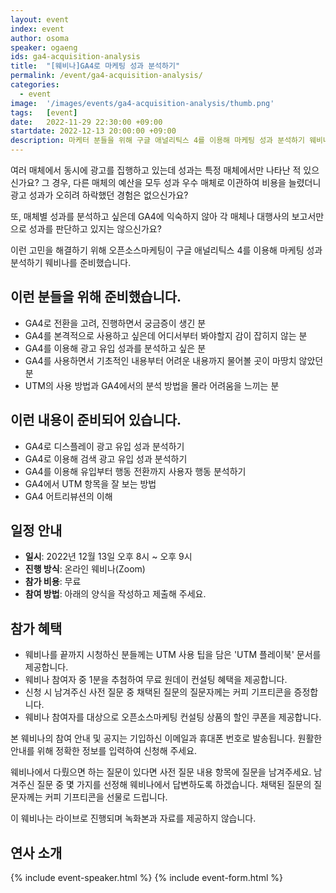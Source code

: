 ```yaml
---
layout: event
index: event
author: osoma
speaker: ogaeng
ids: ga4-acquisition-analysis
title:  "[웨비나]GA4로 마케팅 성과 분석하기"
permalink: /event/ga4-acquisition-analysis/
categories:
  - event
image:  '/images/events/ga4-acquisition-analysis/thumb.png'
tags:   [event]
date:   2022-11-29 22:30:00 +09:00
startdate: 2022-12-13 20:00:00 +09:00
description: 마케터 분들을 위해 구글 애널리틱스 4를 이용해 마케팅 성과 분석하기 웨비나를 준비했습니다.
---
```


여러 매체에서 동시에 광고를 집행하고 있는데 성과는 특정 매체에서만 나타난 적 있으신가요? 그 경우, 다른 매체의 예산을 모두 성과 우수 매체로 이관하여 비용을 늘렸더니 광고 성과가 오히려 하락했던 경험은 없으신가요?

또, 매체별 성과를 분석하고 싶은데 GA4에 익숙하지 않아 각 매체나 대행사의 보고서만으로 성과를 판단하고 있지는 않으신가요?

이런 고민을 해결하기 위해 오픈소스마케팅이 구글 애널리틱스 4를 이용해 마케팅 성과 분석하기 웨비나를 준비했습니다.

## 이런 분들을 위해 준비했습니다.

- GA4로 전환을 고려, 진행하면서 궁금증이 생긴 분
- GA4를 본격적으로 사용하고 싶은데 어디서부터 봐야할지 감이 잡히지 않는 분
- GA4를 이용해 광고 유입 성과를 분석하고 싶은 분
- GA4를 사용하면서 기초적인 내용부터 어려운 내용까지 물어볼 곳이 마땅치 않았던 분
- UTM의 사용 방법과 GA4에서의 분석 방법을 몰라 어려움을 느끼는 분

## 이런 내용이 준비되어 있습니다.

- GA4로 디스플레이 광고 유입 성과 분석하기
- GA4로 이용해 검색 광고 유입 성과 분석하기
- GA4를 이용해 유입부터 행동 전환까지 사용자 행동 분석하기
- GA4에서 UTM 항목을 잘 보는 방법
- GA4 어트리뷰션의 이해

## 일정 안내

- **일시**: 2022년 12월 13일 오후 8시 ~ 오후 9시
- **진행 방식**: 온라인 웨비나(Zoom)
- **참가 비용**: 무료
- **참여 방법**: 아래의 양식을 작성하고 제출해 주세요.

## 참가 혜택

- 웨비나를 끝까지 시청하신 분들께는 UTM 사용 팁을 담은 'UTM 플레이북' 문서를 제공합니다.
- 웨비나 참여자 중 1분을 추첨하여 무료 원데이 컨설팅 혜택을 제공합니다.
- 신청 시 남겨주신 사전 질문 중 채택된 질문의 질문자께는 커피 기프티콘을 증정합니다.
- 웨비나 참여자를 대상으로 오픈소스마케팅 컨설팅 상품의 할인 쿠폰을 제공합니다.

본 웨비나의 참여 안내 및 공지는 기입하신 이메일과 휴대폰 번호로 발송됩니다. 원활한 안내를 위해 정확한 정보를 입력하여 신청해 주세요.

웨비나에서 다뤘으면 하는 질문이 있다면 사전 질문 내용 항목에 질문을 남겨주세요. 남겨주신 질문 중 몇 가지를 선정해 웨비나에서 답변하도록 하겠습니다. 채택된 질문의 질문자께는 커피 기프티콘을 선물로 드립니다.

이 웨비나는 라이브로 진행되며 녹화본과 자료를 제공하지 않습니다.

## 연사 소개

{% include event-speaker.html %}
{% include event-form.html %}
